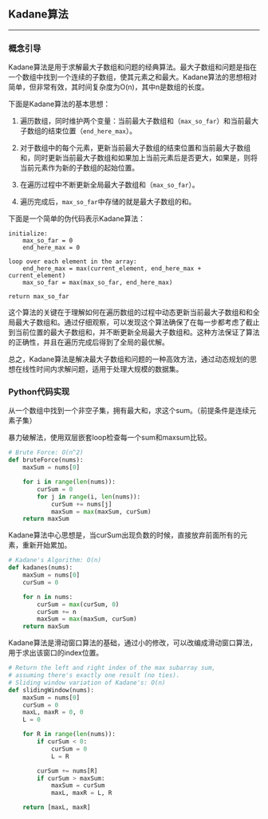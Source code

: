 ## Kadane算法

---
### 概念引导

Kadane算法是用于求解最大子数组和问题的经典算法。最大子数组和问题是指在一个数组中找到一个连续的子数组，使其元素之和最大。Kadane算法的思想相对简单，但非常有效，其时间复杂度为O(n)，其中n是数组的长度。

下面是Kadane算法的基本思想：

1. 遍历数组，同时维护两个变量：当前最大子数组和（`max_so_far`）和当前最大子数组的结束位置（`end_here_max`）。

2. 对于数组中的每个元素，更新当前最大子数组的结束位置和当前最大子数组和，同时更新当前最大子数组和如果加上当前元素后是否更大，如果是，则将当前元素作为新的子数组的起始位置。

3. 在遍历过程中不断更新全局最大子数组和（`max_so_far`）。

4. 遍历完成后，`max_so_far`中存储的就是最大子数组的和。

下面是一个简单的伪代码表示Kadane算法：

```plaintext
initialize:
    max_so_far = 0
    end_here_max = 0

loop over each element in the array:
    end_here_max = max(current_element, end_here_max + current_element)
    max_so_far = max(max_so_far, end_here_max)

return max_so_far
```

这个算法的关键在于理解如何在遍历数组的过程中动态更新当前最大子数组和和全局最大子数组和。通过仔细观察，可以发现这个算法确保了在每一步都考虑了截止到当前位置的最大子数组和，并不断更新全局最大子数组和。这种方法保证了算法的正确性，并且在遍历完成后得到了全局的最优解。

总之，Kadane算法是解决最大子数组和问题的一种高效方法，通过动态规划的思想在线性时间内求解问题，适用于处理大规模的数据集。

### Python代码实现

从一个数组中找到一个非空子集，拥有最大和，求这个sum。（前提条件是连续元素子集）

暴力破解法，使用双层嵌套loop检查每一个sum和maxsum比较。

```python
# Brute Force: O(n^2)
def bruteForce(nums):
    maxSum = nums[0]

    for i in range(len(nums)):
        curSum = 0
        for j in range(i, len(nums)):
            curSum += nums[j]
            maxSum = max(maxSum, curSum)
    return maxSum
```

Kadane算法中心思想是，当curSum出现负数的时候，直接放弃前面所有的元素，重新开始累加。

```python
# Kadane's Algorithm: O(n)
def kadanes(nums):
    maxSum = nums[0]
    curSum = 0

    for n in nums:
        curSum = max(curSum, 0)
        curSum += n
        maxSum = max(maxSum, curSum)
    return maxSum
```

Kadane算法是滑动窗口算法的基础，通过小的修改，可以改编成滑动窗口算法，用于求出该窗口的index位置。

```python
# Return the left and right index of the max subarray sum,
# assuming there's exactly one result (no ties).
# Sliding window variation of Kadane's: O(n)
def slidingWindow(nums):
    maxSum = nums[0]
    curSum = 0
    maxL, maxR = 0, 0
    L = 0

    for R in range(len(nums)):
        if curSum < 0:
            curSum = 0
            L = R

        curSum += nums[R]
        if curSum > maxSum:
            maxSum = curSum
            maxL, maxR = L, R 

    return [maxL, maxR]
```

